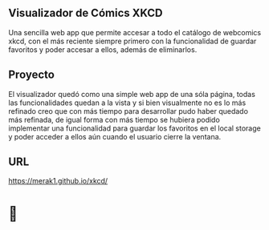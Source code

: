  ## Visualizador de Cómics XKCD


Una sencilla web app que permite accesar a todo el catálogo de webcomics xkcd, con el más reciente siempre primero con la funcionalidad de guardar favoritos y  poder accesar a ellos, además de eliminarlos. 

## Proyecto
El visualizador quedó como una simple web app de una sóla página, todas las funcionalidades quedan a la vista y si bien visualmente no es lo más refinado creo que con más tiempo para desarrollar pudo haber quedado más refinada, de igual forma con más tiempo se hubiera podido implementar una funcionalidad para guardar los favoritos en el local storage y poder acceder a ellos aún cuando el usuario cierre la ventana.


## URL 

https://merak1.github.io/xkcd/

# 🐳
